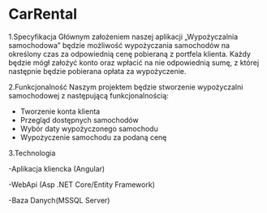 # CarRental
1.Specyfikacja
Głównym założeniem naszej aplikacji „Wypożyczalnia samochodowa” będzie możliwość wypożyczania samochodów na określony czas za odpowiednią cenę pobieraną z portfela klienta. Każdy będzie mógł założyć konto oraz wpłacić na nie odpowiednią sumę, z której następnie będzie pobierana opłata za wypożyczenie.


2.Funkcjonalność
Naszym projektem będzie stworzenie wypożyczalni samochodowej z następującą funkcjonalnością:

- Tworzenie konta klienta
- Przegląd dostępnych samochodów
- Wybór daty wypożyczonego samochodu
- Wypożyczenie samochodu za podaną cenę

3.Technologia

-Aplikacja kliencka (Angular)

-WebApi (Asp .NET Core/Entity Framework)

-Baza Danych(MSSQL Server)
